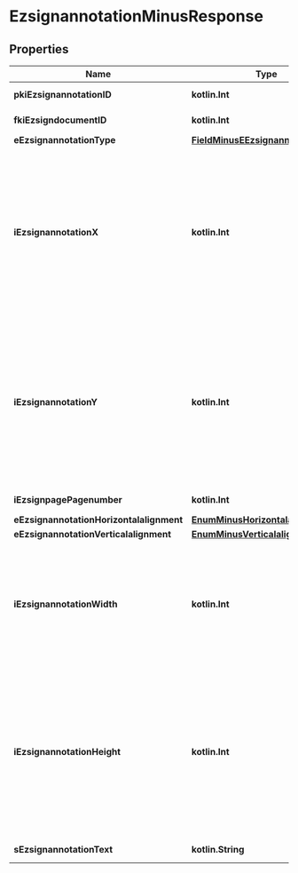 
# EzsignannotationMinusResponse

## Properties
Name | Type | Description | Notes
------------ | ------------- | ------------- | -------------
**pkiEzsignannotationID** | **kotlin.Int** | The unique ID of the Ezsignannotation | 
**fkiEzsigndocumentID** | **kotlin.Int** | The unique ID of the Ezsigndocument | 
**eEzsignannotationType** | [**FieldMinusEEzsignannotationType**](FieldMinusEEzsignannotationType.md) |  | 
**iEzsignannotationX** | **kotlin.Int** | The X coordinate (Horizontal) where to put the Ezsignannotation on the page.  Coordinate is calculated at 100dpi (dot per inch). So for example, if you want to put the Ezsignannotation 2 inches from the left border of the page, you would use \&quot;200\&quot; for the X coordinate. | 
**iEzsignannotationY** | **kotlin.Int** | The Y coordinate (Vertical) where to put the Ezsignannotation on the page.  Coordinate is calculated at 100dpi (dot per inch). So for example, if you want to put the Ezsignannotation 3 inches from the top border of the page, you would use \&quot;300\&quot; for the Y coordinate. | 
**iEzsignpagePagenumber** | **kotlin.Int** | The page number in the Ezsigndocument | 
**eEzsignannotationHorizontalalignment** | [**EnumMinusHorizontalalignment**](EnumMinusHorizontalalignment.md) |  |  [optional]
**eEzsignannotationVerticalalignment** | [**EnumMinusVerticalalignment**](EnumMinusVerticalalignment.md) |  |  [optional]
**iEzsignannotationWidth** | **kotlin.Int** | The Width of the Ezsignannotation.  Width is calculated at 100dpi (dot per inch). So for example, if you want to have the width of the Ezsignannotation to be 3 inches, you would use \&quot;300\&quot; for the Width. |  [optional]
**iEzsignannotationHeight** | **kotlin.Int** | The Height of the Ezsignannotation.  Height is calculated at 100dpi (dot per inch). So for example, if you want to have the height of the Ezsignannotation to be 2 inches, you would use \&quot;200\&quot; for the Height.  This can only be set if eEzsignannotationType is **StrikethroughBlock** or **Text** |  [optional]
**sEzsignannotationText** | **kotlin.String** | The Text of the Ezsignannotation |  [optional]



